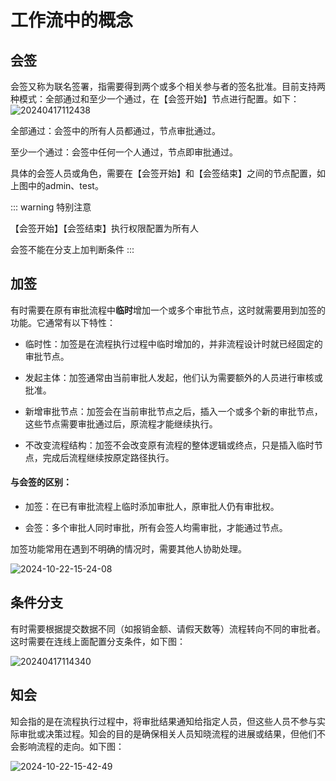 # 工作流中的概念

## 会签

会签又称为联名签署，指需要得到两个或多个相关参与者的签名批准。目前支持两种模式：全部通过和至少一个通过，在【会签开始】节点进行配置。如下：
![20240417112438](http://img.openauth.net.cn/20240417112438.png)

全部通过：会签中的所有人员都通过，节点审批通过。

至少一个通过：会签中任何一个人通过，节点即审批通过。

具体的会签人员或角色，需要在【会签开始】和【会签结束】之间的节点配置，如上图中的admin、test。

::: warning 特别注意

【会签开始】【会签结束】执行权限配置为所有人

会签不能在分支上加判断条件
:::

## 加签

有时需要在原有审批流程中**临时**增加一个或多个审批节点，这时就需要用到加签的功能。它通常有以下特性：

* 临时性：加签是在流程执行过程中临时增加的，并非流程设计时就已经固定的审批节点。

* 发起主体：加签通常由当前审批人发起，他们认为需要额外的人员进行审核或批准。

* 新增审批节点：加签会在当前审批节点之后，插入一个或多个新的审批节点，这些节点需要审批通过后，原流程才能继续执行。

* 不改变流程结构：加签不会改变原有流程的整体逻辑或终点，只是插入临时节点，完成后流程继续按原定路径执行。


#### 与会签的区别：

* 加签：在已有审批流程上临时添加审批人，原审批人仍有审批权。

* 会签：多个审批人同时审批，所有会签人均需审批，才能通过节点。

加签功能常用在遇到不明确的情况时，需要其他人协助处理。


![2024-10-22-15-24-08](http://img.openauth.net.cn/2024-10-22-15-24-08.png)

## 条件分支

有时需要根据提交数据不同（如报销金额、请假天数等）流程转向不同的审批者。这时需要在连线上面配置分支条件，如下图：

![20240417114340](http://img.openauth.net.cn/20240417114340.png)


## 知会

知会指的是在流程执行过程中，将审批结果通知给指定人员，但这些人员不参与实际审批或决策过程。知会的目的是确保相关人员知晓流程的进展或结果，但他们不会影响流程的走向。如下图：

![2024-10-22-15-42-49](http://img.openauth.net.cn/2024-10-22-15-42-49.png)





